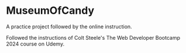 # MuseumOfCandy

A practice project followed by the online instruction.

Followed the instructions of Colt Steele's The Web Developer Bootcamp 2024 course on Udemy.
